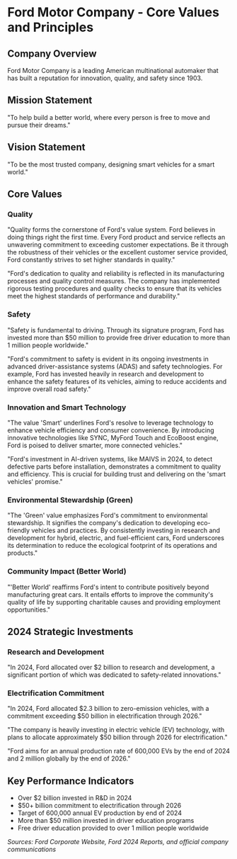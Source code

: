 # Ford Motor Company - Core Values and Principles

## Company Overview
Ford Motor Company is a leading American multinational automaker that has built a reputation for innovation, quality, and safety since 1903.

## Mission Statement
"To help build a better world, where every person is free to move and pursue their dreams."

## Vision Statement
"To be the most trusted company, designing smart vehicles for a smart world."

## Core Values

### Quality
"Quality forms the cornerstone of Ford's value system. Ford believes in doing things right the first time. Every Ford product and service reflects an unwavering commitment to exceeding customer expectations. Be it through the robustness of their vehicles or the excellent customer service provided, Ford constantly strives to set higher standards in quality."

"Ford's dedication to quality and reliability is reflected in its manufacturing processes and quality control measures. The company has implemented rigorous testing procedures and quality checks to ensure that its vehicles meet the highest standards of performance and durability."

### Safety
"Safety is fundamental to driving. Through its signature program, Ford has invested more than $50 million to provide free driver education to more than 1 million people worldwide."

"Ford's commitment to safety is evident in its ongoing investments in advanced driver-assistance systems (ADAS) and safety technologies. For example, Ford has invested heavily in research and development to enhance the safety features of its vehicles, aiming to reduce accidents and improve overall road safety."

### Innovation and Smart Technology
"The value 'Smart' underlines Ford's resolve to leverage technology to enhance vehicle efficiency and consumer convenience. By introducing innovative technologies like SYNC, MyFord Touch and EcoBoost engine, Ford is poised to deliver smarter, more connected vehicles."

"Ford's investment in AI-driven systems, like MAIVS in 2024, to detect defective parts before installation, demonstrates a commitment to quality and efficiency. This is crucial for building trust and delivering on the 'smart vehicles' promise."

### Environmental Stewardship (Green)
"The 'Green' value emphasizes Ford's commitment to environmental stewardship. It signifies the company's dedication to developing eco-friendly vehicles and practices. By consistently investing in research and development for hybrid, electric, and fuel-efficient cars, Ford underscores its determination to reduce the ecological footprint of its operations and products."

### Community Impact (Better World)
"'Better World' reaffirms Ford's intent to contribute positively beyond manufacturing great cars. It entails efforts to improve the community's quality of life by supporting charitable causes and providing employment opportunities."

## 2024 Strategic Investments

### Research and Development
"In 2024, Ford allocated over $2 billion to research and development, a significant portion of which was dedicated to safety-related innovations."

### Electrification Commitment
"In 2024, Ford allocated $2.3 billion to zero-emission vehicles, with a commitment exceeding $50 billion in electrification through 2026."

"The company is heavily investing in electric vehicle (EV) technology, with plans to allocate approximately $50 billion through 2026 for electrification."

"Ford aims for an annual production rate of 600,000 EVs by the end of 2024 and 2 million globally by the end of 2026."

## Key Performance Indicators
- Over $2 billion invested in R&D in 2024
- $50+ billion commitment to electrification through 2026
- Target of 600,000 annual EV production by end of 2024
- More than $50 million invested in driver education programs
- Free driver education provided to over 1 million people worldwide

*Sources: Ford Corporate Website, Ford 2024 Reports, and official company communications*